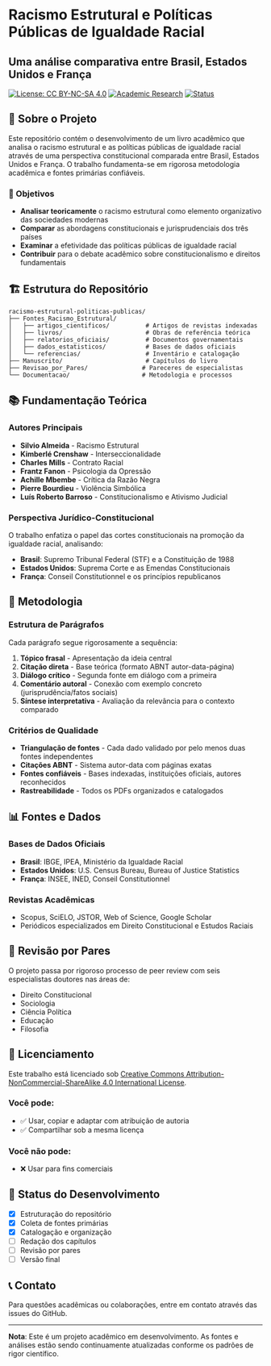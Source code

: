 # Racismo Estrutural e Políticas Públicas de Igualdade Racial

## Uma análise comparativa entre Brasil, Estados Unidos e França

[![License: CC BY-NC-SA 4.0](https://img.shields.io/badge/License-CC%20BY--NC--SA%204.0-lightgrey.svg)](https://creativecommons.org/licenses/by-nc-sa/4.0/)
[![Academic Research](https://img.shields.io/badge/Type-Academic%20Research-blue.svg)]()
[![Status](https://img.shields.io/badge/Status-In%20Development-yellow.svg)]()

## 📖 Sobre o Projeto

Este repositório contém o desenvolvimento de um livro acadêmico que analisa o racismo estrutural e as políticas públicas de igualdade racial através de uma perspectiva constitucional comparada entre Brasil, Estados Unidos e França. O trabalho fundamenta-se em rigorosa metodologia acadêmica e fontes primárias confiáveis.

### 🎯 Objetivos

- **Analisar teoricamente** o racismo estrutural como elemento organizativo das sociedades modernas
- **Comparar** as abordagens constitucionais e jurisprudenciais dos três países
- **Examinar** a efetividade das políticas públicas de igualdade racial
- **Contribuir** para o debate acadêmico sobre constitucionalismo e direitos fundamentais

## 🏗️ Estrutura do Repositório

```
racismo-estrutural-politicas-publicas/
├── Fontes_Racismo_Estrutural/
│   ├── artigos_cientificos/          # Artigos de revistas indexadas
│   ├── livros/                       # Obras de referência teórica
│   ├── relatorios_oficiais/          # Documentos governamentais
│   ├── dados_estatisticos/           # Bases de dados oficiais
│   └── referencias/                  # Inventário e catalogação
├── Manuscrito/                       # Capítulos do livro
├── Revisao_por_Pares/               # Pareceres de especialistas
└── Documentacao/                    # Metodologia e processos
```

## 📚 Fundamentação Teórica

### Autores Principais

- **Silvio Almeida** - Racismo Estrutural
- **Kimberlé Crenshaw** - Interseccionalidade
- **Charles Mills** - Contrato Racial
- **Frantz Fanon** - Psicologia da Opressão
- **Achille Mbembe** - Crítica da Razão Negra
- **Pierre Bourdieu** - Violência Simbólica
- **Luís Roberto Barroso** - Constitucionalismo e Ativismo Judicial

### Perspectiva Jurídico-Constitucional

O trabalho enfatiza o papel das cortes constitucionais na promoção da igualdade racial, analisando:

- **Brasil**: Supremo Tribunal Federal (STF) e a Constituição de 1988
- **Estados Unidos**: Suprema Corte e as Emendas Constitucionais
- **França**: Conseil Constitutionnel e os princípios republicanos

## 🔬 Metodologia

### Estrutura de Parágrafos

Cada parágrafo segue rigorosamente a sequência:

1. **Tópico frasal** - Apresentação da ideia central
2. **Citação direta** - Base teórica (formato ABNT autor-data-página)
3. **Diálogo crítico** - Segunda fonte em diálogo com a primeira
4. **Comentário autoral** - Conexão com exemplo concreto (jurisprudência/fatos sociais)
5. **Síntese interpretativa** - Avaliação da relevância para o contexto comparado

### Critérios de Qualidade

- **Triangulação de fontes** - Cada dado validado por pelo menos duas fontes independentes
- **Citações ABNT** - Sistema autor-data com páginas exatas
- **Fontes confiáveis** - Bases indexadas, instituições oficiais, autores reconhecidos
- **Rastreabilidade** - Todos os PDFs organizados e catalogados

## 📊 Fontes e Dados

### Bases de Dados Oficiais

- **Brasil**: IBGE, IPEA, Ministério da Igualdade Racial
- **Estados Unidos**: U.S. Census Bureau, Bureau of Justice Statistics
- **França**: INSEE, INED, Conseil Constitutionnel

### Revistas Acadêmicas

- Scopus, SciELO, JSTOR, Web of Science, Google Scholar
- Periódicos especializados em Direito Constitucional e Estudos Raciais

## 👥 Revisão por Pares

O projeto passa por rigoroso processo de peer review com seis especialistas doutores nas áreas de:

- Direito Constitucional
- Sociologia
- Ciência Política
- Educação
- Filosofia

## 📄 Licenciamento

Este trabalho está licenciado sob [Creative Commons Attribution-NonCommercial-ShareAlike 4.0 International License](https://creativecommons.org/licenses/by-nc-sa/4.0/).

### Você pode:
- ✅ Usar, copiar e adaptar com atribuição de autoria
- ✅ Compartilhar sob a mesma licença

### Você não pode:
- ❌ Usar para fins comerciais

## 🚀 Status do Desenvolvimento

- [x] Estruturação do repositório
- [x] Coleta de fontes primárias
- [x] Catalogação e organização
- [ ] Redação dos capítulos
- [ ] Revisão por pares
- [ ] Versão final

## 📞 Contato

Para questões acadêmicas ou colaborações, entre em contato através das issues do GitHub.

---

**Nota**: Este é um projeto acadêmico em desenvolvimento. As fontes e análises estão sendo continuamente atualizadas conforme os padrões de rigor científico.
